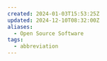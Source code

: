 ```yaml
---
created: 2024-01-03T15:53:25Z
updated: 2024-12-10T08:32:00Z
aliases:
  - Open Source Software
tags:
  - abbreviation
---
```

